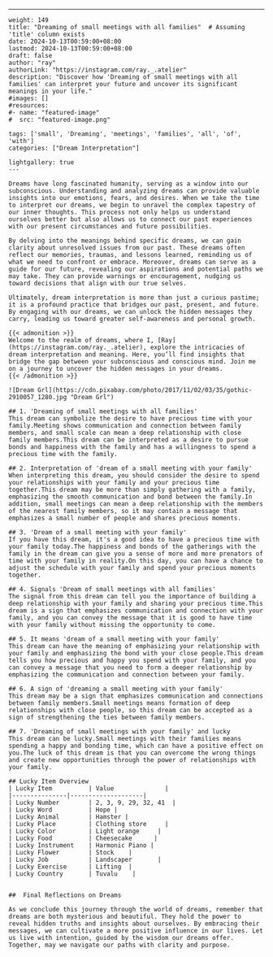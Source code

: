 ---
    weight: 149
    title: "Dreaming of small meetings with all families"  # Assuming 'title' column exists
    date: 2024-10-13T00:59:00+08:00
    lastmod: 2024-10-13T00:59:00+08:00
    draft: false
    author: "ray"
    authorLink: "https://instagram.com/ray._.atelier"
    description: "Discover how 'Dreaming of small meetings with all families' can interpret your future and uncover its significant meanings in your life."
    #images: []
    #resources:
    #- name: "featured-image"
    #  src: "featured-image.png"
    
    tags: ['small', 'Dreaming', 'meetings', 'families', 'all', 'of', 'with']
    categories: ["Dream Interpretation"]
    
    lightgallery: true
    ---
    
    Dreams have long fascinated humanity, serving as a window into our subconscious. Understanding and analyzing dreams can provide valuable insights into our emotions, fears, and desires. When we take the time to interpret our dreams, we begin to unravel the complex tapestry of our inner thoughts. This process not only helps us understand ourselves better but also allows us to connect our past experiences with our present circumstances and future possibilities.
    
    By delving into the meanings behind specific dreams, we can gain clarity about unresolved issues from our past. These dreams often reflect our memories, traumas, and lessons learned, reminding us of what we need to confront or embrace. Moreover, dreams can serve as a guide for our future, revealing our aspirations and potential paths we may take. They can provide warnings or encouragement, nudging us toward decisions that align with our true selves.
    
    Ultimately, dream interpretation is more than just a curious pastime; it is a profound practice that bridges our past, present, and future. By engaging with our dreams, we can unlock the hidden messages they carry, leading us toward greater self-awareness and personal growth.
    
    {{< admonition >}}
    Welcome to the realm of dreams, where I, [Ray](https://instagram.com/ray._.atelier), explore the intricacies of dream interpretation and meaning. Here, you’ll find insights that bridge the gap between your subconscious and conscious mind. Join me on a journey to uncover the hidden messages in your dreams.
    {{< /admonition >}}
    
    ![Dream Grl](https://cdn.pixabay.com/photo/2017/11/02/03/35/gothic-2910057_1280.jpg "Dream Grl")
    
    ## 1. 'Dreaming of small meetings with all families'
    This dream can symbolize the desire to have precious time with your family.Meeting shows communication and connection between family members, and small scale can mean a deep relationship with close family members.This dream can be interpreted as a desire to pursue bonds and happiness with the family and has a willingness to spend a precious time with the family.
    
    ## 2. Interpretation of 'dream of a small meeting with your family'
    When interpreting this dream, you should consider the desire to spend your relationships with your family and your precious time together.This dream may be more than simply gathering with a family, emphasizing the smooth communication and bond between the family.In addition, small meetings can mean a deep relationship with the members of the nearest family members, so it may contain a message that emphasizes a small number of people and shares precious moments.
    
    ## 3. 'Dream of a small meeting with your family'
    If you have this dream, it's a good idea to have a precious time with your family today.The happiness and bonds of the gatherings with the family in the dream can give you a sense of more and more prenators of time with your family in reality.On this day, you can have a chance to adjust the schedule with your family and spend your precious moments together.
    
    ## 4. Signals 'Dream of small meetings with all families'
    The signal from this dream can tell you the importance of building a deep relationship with your family and sharing your precious time.This dream is a sign that emphasizes communication and connection with your family, and you can convey the message that it is good to have time with your family without missing the opportunity to come.
    
    ## 5. It means 'dream of a small meeting with your family'
    This dream can have the meaning of emphasizing your relationship with your family and emphasizing the bond with your close people.This dream tells you how precious and happy you spend with your family, and you can convey a message that you need to form a deeper relationship by emphasizing the communication and connection between your family.
    
    ## 6. A sign of 'dreaming a small meeting with your family'
    This dream may be a sign that emphasizes communication and connections between family members.Small meetings means formation of deep relationships with close people, so this dream can be accepted as a sign of strengthening the ties between family members.
    
    ## 7. 'Dreaming of small meetings with your family' and lucky
    This dream can be lucky.Small meetings with their families means spending a happy and bonding time, which can have a positive effect on you.The luck of this dream is that you can overcome the wrong things and create new opportunities through the power of relationships with your family.
    
    ## Lucky Item Overview
    | Lucky Item          | Value              |
    |---------------|--------------------|
    | Lucky Number        | 2, 3, 9, 29, 32, 41  |
    | Lucky Word          | Hope |
    | Lucky Animal        | Hamster |
    | Lucky Place         | Clothing store     |
    | Lucky Color         | Light orange     |
    | Lucky Food          | Cheesecake      |
    | Lucky Instrument    | Harmonic Piano |
    | Lucky Flower        | Stock    |
    | Lucky Job           | Landscaper       |
    | Lucky Exercise      | Lifting  |
    | Lucky Country       | Tuvalu    |
    
    
    ##  Final Reflections on Dreams
    
    As we conclude this journey through the world of dreams, remember that dreams are both mysterious and beautiful. They hold the power to reveal hidden truths and insights about ourselves. By embracing their messages, we can cultivate a more positive influence in our lives. Let us live with intention, guided by the wisdom our dreams offer. Together, may we navigate our paths with clarity and purpose.
    